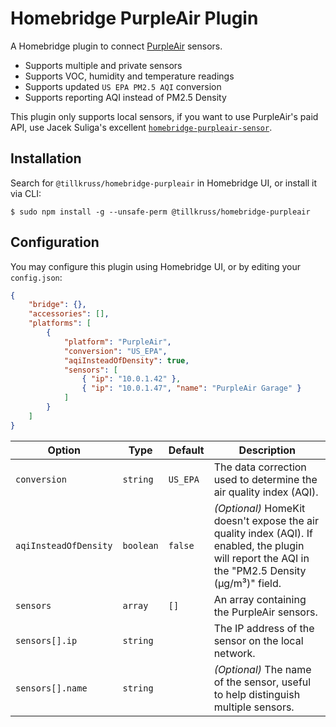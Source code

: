 # Homebridge PurpleAir Plugin

A Homebridge plugin to connect [PurpleAir](https://purpleair.com/) sensors.

- Supports multiple and private sensors
- Supports VOC, humidity and temperature readings
- Supports updated `US EPA PM2.5 AQI` conversion
- Supports reporting AQI instead of PM2.5 Density

This plugin only supports local sensors, if you want to use PurpleAir's paid API, use Jacek Suliga's excellent [`homebridge-purpleair-sensor`](https://github.com/jmkk/homebridge-purpleair-sensor).

## Installation

Search for `@tillkruss/homebridge-purpleair` in Homebridge UI, or install it via CLI:

```shell
$ sudo npm install -g --unsafe-perm @tillkruss/homebridge-purpleair
```

## Configuration

You may configure this plugin using Homebridge UI, or by editing your `config.json`:

```json
{
    "bridge": {},
    "accessories": [],
    "platforms": [
        {
            "platform": "PurpleAir",
            "conversion": "US_EPA",
            "aqiInsteadOfDensity": true,
            "sensors": [
                { "ip": "10.0.1.42" },
                { "ip": "10.0.1.47", "name": "PurpleAir Garage" }
            ]
        }
    ]
}
```

| Option                | Type      | Default  | Description |
| --------------------- | --------- | -------- | ----------- |
| `conversion`          | `string`  | `US_EPA` | The data correction used to determine the air quality index (AQI). |
| `aqiInsteadOfDensity` | `boolean` | `false`  | _(Optional)_ HomeKit doesn't expose the air quality index (AQI). If enabled, the plugin will report the AQI in the "PM2.5 Density (µg/m³)" field. |
| `sensors`             | `array `  | `[]`     | An array containing the PurpleAir sensors. |
| `sensors[].ip`        | `string`  |          | The IP address of the sensor on the local network. |
| `sensors[].name`      | `string`  |          | _(Optional)_ The name of the sensor, useful to help distinguish multiple sensors. |